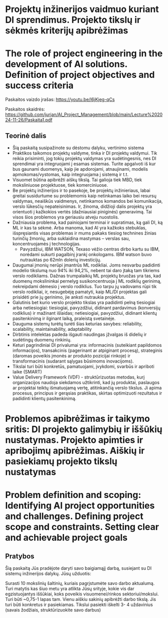 # Projektų inžinerijos vaidmuo kuriant DI sprendimus. Projekto tikslų ir sėkmės kriterijų apibrėžimas
# The role of project engineering in the development of AI solutions. Definition of project objectives and success criteria

Paskaitos vaizdo įrašas: https://youtu.be/l6jKjeg-qCs

Paskaitos skaidrės: https://github.com/jurjan/AI_Project_Management/blob/main/Lecture%202024-11-26/Paskaita1.pdf

## Teorinė dalis

* Šią paskaitą susipažinote su dėstomu dalyku, vertinimo sistema
* Praktikos taikomos projektų valdyme, tinka ir DI projektų valdymui. Tik reikia prisiminti, jog tokių projektų valdymas yra sudėtingesnis, nes DI sprendimai yra integruojami į esamas sistemas. Turite apgalvoti iš kur bus gaunami duomenys, kaip jie apdorojami, atnaujinami, modelis apmokomas/vystomas, kaip integruojama į sistemą ir t.t.
* Visuomet būtina apibrėžti aiškų tikslą. Tai galioja tiek MBD, tiek moksliniuose projektuose, tiek komerciniuose.
* Be projektų inžinerijos ir to pasekoje, be projektų inžinieriaus, labai greitai susidurtume su problemomis kaip netinkamas laiko bei resursų valdymas, neaiškūs vaidmenys, netinkamos komandos bei komunikacija, verslo lūkesčių nepateisinimas. Ir, žinoma, didžioji dalis projektų yra orientuoti į kažkokios vertės (dažniausiai piniginės) generavimą. Tai visos šios problemos yra geriausiu atveju nuostolis.
* Dažniausia problema, kad painiojami terminai ir supratimas, ką gali DI, ką ML ir kas ta sėkmė. Arba manoma, kad AI yra kažkoks stebuklas, išspręsiantis visas problemas ir mums pakaks tiesiog technines žinias turinčių žmonių, arba suklaidina mastymas – verslas sau, koncentruojamės į technologijas.
  * Pavyzdžiui, IBM WATSON, Texaso vėžio centras dirbo kartu su IBM, norėdami sukurti pagalbinį įrankį  onkologams. IBM watson buvo nutrauktas po 62mln dolerių investicijų.
* Daugumai įmonių nerūpi įmantrūs ML rodikliai. Joms nesvarbu padidinti modelio tikslumą nuo 94% iki 94,2%, nebent tai daro įtaką tam tikriems verslo rodikliams. Dažnas trumpalaikių ML projektų bruožas yra tas, kad duomenų mokslininkai pernelyg susikoncentruoja į ML rodiklių gerinimą, nekreipdami dėmesio į verslo rodiklius. Tuo tarpu jų vadovams rūpi tik verslo rodikliai, ir, nesugebėję pamatyti, kaip ML/DI projektas gali prisidėti prie jų gerinimo, jie anksti nutraukia projektus.
* Galutinis bet kurio verslo projekto tikslas yra padidinti pelną tiesiogiai arba netiesiogiai: tiesiogiai, pavyzdžiui, didinant pardavimus (konversijų rodiklius) ir mažinant išlaidas; netiesiogiai, pavyzdžiui, didinant klientų pasitenkinimą ir ilginant laiką, praleistą svetainėje.
* Dauguma sistemų turėtų turėti šias keturias savybes: reliability, scalability, maintainability, adaptability
* Dirbtinis intelektas padeda išgauti naudingas įžvalgas iš didelių ir sudėtingų duomenų rinkinių.
* Keturi pagrindiniai DI privalumai yra: informacinis (suteikiant papildomos informacijos), transakcinis (pagerinant ar atpiginant procesą), strateginis (daromas poveikis įmonės ar produkto pozicijai rinkoje) ir transformacinis (sudarant sąlygas būsimoms inovacijoms).
* Tikslai turi būti konkretūs, pamatuojami, įvykdomi, svarbūs ir apriboti laike (SMART)
* Value Delivery Framework (VDF) - struktūrizuotas metodas, kurį organizacijos naudoja siekdamos užtikrinti, kad jų produktai, paslaugos ar projektai teiktų išmatuojamą vertę, atitinkančią verslo tikslus. Ji apima procesus, principus ir gerąsias praktikas, skirtas optimizuoti rezultatus ir padidinti klientų pasitenkinimą.

# Problemos apibrėžimas ir taikymo sritis: DI projekto galimybių ir iššūkių nustatymas. Projekto apimties ir apribojimų apibrėžimas. Aiškių ir pasiekiamų projekto tikslų nustatymas
# Problem definition and scoping: Identifying AI project opportunities and challenges. Defining project scope and constraints. Setting clear and achievable project goals

## Pratybos

Šią paskaitą Jūs pradėjote daryti savo baigiamąjį darbą, susiejant su DI sistemų inžinerijos dalykų. Jūsų užduotis:

Surasti 10 mokslinių šaltinių, kuriais pagrįstumėte savo darbo aktualumą. Turi matytis kas šiuo metu yra atlikta Jūsų srityje, kokie vis dar egzistuojantys iššūkiai, koks poveikis visuomenei/rinkos sektoriui/mokslui. Turi būti ~0,75-1 lapas tam.
Vienu aiškiu sakinių apibrėžti darbo tikslą. Jis turi būti konkretus ir pasiekiamas.
Tikslui pasiekti iškelti 3- 4 uždavinius (savais žodžiais, struktūrizuokite savo darbus)

